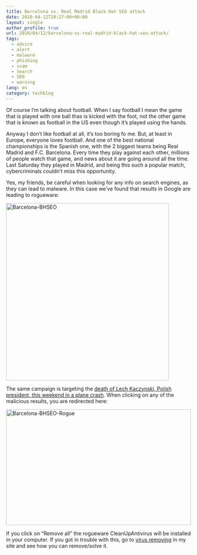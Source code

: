 ```yaml
---
title: Barcelona vs. Real Madrid Black Hat SEO attack
date: 2010-04-12T20:27:00+00:00
layout: single
author_profile: true
url: 2010/04/12/barcelona-vs-real-madrid-black-hat-seo-attack/
tags:
  - advice
  - alert
  - malware
  - phishing
  - scam
  - Search
  - SEO
  - warning
lang: en
category: techblog
---
```

Of course I’m talking about football. When I say football I mean the game that is played with one ball thas is kicked with the foot, not the other game that is known as football in the US even though it’s played using the hands. 

Anyway I don’t like football at all, it’s too boring fo me. But, at least in Europe, everyone loves football. And one of the best national championships is the Spanish one, with the 2 biggest teams being Real Madrid and F.C. Barcelona. Every time they play against each other, millions of people watch that game, and news about it are going around all the time. Last Saturday they played in Madrid, and being this such a popular match, cybercriminals couldn’t miss this opportunity. 

Yes, my friends, be careful when looking for any info on search engines, as they can lead to malware. In this case we’ve found that results in Google are leading to rogueware: 

[<img title="Barcelona-BHSEO" border="0" alt="Barcelona-BHSEO" src="http://lh3.ggpht.com/_vaUVXcmC3OI/S8N6_eomE5I/AAAAAAAAB6o/SxlXXq8MtMg/Barcelona-BHSEO_thumb%5B2%5D.jpg?imgmax=800" width="444" height="484" />](http://lh4.ggpht.com/_vaUVXcmC3OI/S8N67pS21kI/AAAAAAAAB6k/_MWf4EHvFKo/s1600-h/Barcelona-BHSEO%5B4%5D.jpg) 

The same campaign is targeting the [death of Lech Kaczynski, Polish president, this weekend in a plane crash](http://www.nytimes.com/2010/04/11/world/europe/11poland.html). When clicking on any of the malicious results, you are redirected here:

[<img title="Barcelona-BHSEO-Rogue" border="0" alt="Barcelona-BHSEO-Rogue" src="http://lh3.ggpht.com/_vaUVXcmC3OI/S8N7IZ_e0FI/AAAAAAAAB6w/AOv5DG0fOjk/Barcelona-BHSEO-Rogue_thumb%5B2%5D.jpg?imgmax=800" width="504" height="316" />](http://lh6.ggpht.com/_vaUVXcmC3OI/S8N7Cr4417I/AAAAAAAAB6s/CyM6BcIfK6Y/s1600-h/Barcelona-BHSEO-Rogue%5B4%5D.jpg) 

If you click on “Remove all” the rogueware CleanUpAntivirus will be installed in your computer. If you got in trouble with this, go to <a href="/knowledge-base/malware-removal/" target="_blank">virus removing</a> in my site and see how you can remove/solve it.